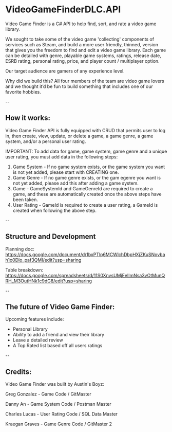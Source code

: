 # VideoGameFinderDLC.API

Video Game Finder is a C# API to help find, sort, and rate a video game library. 

We sought to take some of the video game 'collecting' components of services such as Steam, and build a more user friendly, thinned, version that gives you the freedom to 
find and edit a video game library.  Each game can be detailed with genre, playable game systems, ratings, release date, ESRB rating, personal rating, price, and player count / multiplayer option. 

Our target audience are gamers of any experience level.  

Why did we build this?  All four members of the team are video game lovers and we thought it’d be fun to build something that includes one of our favorite hobbies.

--
## How it works: 
Video Game Finder API is fully equipped with CRUD that permits user to log in, then create, view, update, or delete a game, a game genre, a game system, and/or a personal user rating. 

IMPORTANT: 
To add data for game, game system, game genre and a unique user rating, you must add data in the following steps: 
1. Game System - If no game system exists, or the game system you want is not yet added, please start with CREATING one.  
2. Game Genre - If no game genre exists, or the gam egenre you want is not yet added, please add this after adding a game system. 
3. Game - GameSystemId and GameGenreId are required to create a game, and these are automatically created once the above steps have been taken. 
4. User Rating - GameId is required to create a user rating, a GameId is created when following the above step. 

--
## Structure and Development

Planning doc: https://docs.google.com/document/d/1bxPTlp6MCWlchDbpHXjZKuSNovbah1o0Dlo_paf3QMI/edit?usp=sharing

Table breakdown: https://docs.google.com/spreadsheets/d/11S0XnysUMjEelImNsa3yOtMunQRH_M3OutHNk1c9dG8/edit?usp=sharing

--
## The future of Video Game Finder: 
Upcoming features include: 
- Personal Library 
- Ability to add a friend and view their library 
- Leave a detailed review 
- A Top Rated list based off all users ratings 

--
## Credits: 
Video Game Finder was built by Austin's Boyz: 

Greg Gonzalez - Game Code / GitMaster 

Danny An - Game System Code / Postman Master

Charles Lucas - User Rating Code / SQL Data Master

Kraegan Graves - Game Genre Code / GitMaster 2 

